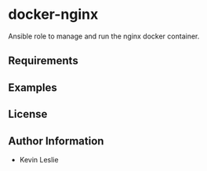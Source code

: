 docker-nginx
============


Ansible role to manage and run the nginx docker container.

Requirements
------------

Examples
--------


License
-------


Author Information
------------------

- Kevin Leslie
